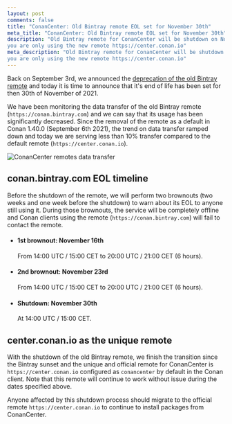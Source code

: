 ```yaml
---
layout: post
comments: false
title: "ConanCenter: Old Bintray remote EOL set for November 30th"
meta_title: "ConanCenter: Old Bintray remote EOL set for November 30th"
description: "Old Bintray remote for ConanCenter will be shutdown on November 30th, make sure
you are only using the new remote https://center.conan.io"
meta_description: "Old Bintray remote for ConanCenter will be shutdown on November 30th, make sure
you are only using the new remote https://center.conan.io"
---
```


Back on September 3rd, we announced the [deprecation of the old Bintray remote](https://blog.conan.io/2021/09/03/conancenter-declare-bintray-obsolete.html)
and today it is time to announce that it's end of life has been set for then 30th of November of 2021.

We have been monitoring the data transfer of the old Bintray remote (`https://conan.bintray.com`) and we can say
that its usage has been significantly decreased. Since the removal of the remote as a default in Conan 1.40.0 (September 6th 2021), the trend on data transfer ramped down and today we are serving less than 10% transfer compared to the default remote (`https://center.conan.io`).

<p class="centered">
    <img src="{{ site.url }}/assets/post_images/2021-10-28/conancenter-data-transfer.png" align="center" alt="ConanCenter remotes data transfer"/>
</p>

## conan.bintray.com EOL timeline

Before the shutdown of the remote, we will perform two brownouts (two weeks and one week before the shutdown) to warn
about its EOL to anyone still using it. During those brownouts, the service will be completely offline and Conan clients using the remote (`https://conan.bintray.com`) will fail to contact the remote.

- #### 1st brownout: November 16th

  From 14:00 UTC / 15:00 CET to 20:00 UTC / 21:00 CET (6 hours).

- #### 2nd brownout: November 23rd

  From 14:00 UTC / 15:00 CET to 20:00 UTC / 21:00 CET (6 hours).

- #### Shutdown: November 30th

  At 14:00 UTC / 15:00 CET.

## center.conan.io as the unique remote

With the shutdown of the old Bintray remote, we finish the transition since the Bintray sunset and the unique and official
remote for ConanCenter is `https://center.conan.io` configured as `conancenter` by default in the Conan client. Note that this
remote will continue to work without issue during the dates specified above.

Anyone affected by this shutdown process should migrate to the official remote `https://center.conan.io` to continue to
install packages from ConanCenter.
